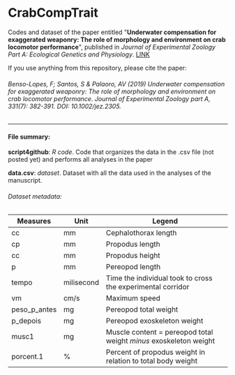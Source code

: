 # CrabCompTrait

Codes and dataset of the paper entitled "<strong>Underwater compensation for exaggerated weaponry: The role of morphology and environment on crab locomotor performance</strong>", published in *Journal of Experimental Zoology Part A: Ecological Genetics and Physiology*. 
[LINK](https://onlinelibrary.wiley.com/doi/full/10.1002/jez.2305)

If you use anything from this repository, please cite the paper:

###### Benso-Lopes, F; Santos, S & Palaoro, AV (2019) Underwater compensation for exaggerated weaponry: The role of morphology and environment on crab locomotor performance. Journal of Experimental Zoology part A, 331(7): 382-391. DOI: 10.1002/jez.2305. 


-----------------------
#### File summary:</br>

<b>script4github</b>: *R code*. Code that organizes the data in the .csv file (not posted yet) and performs all analyses in the paper</br>

<b>data.csv</b>: *dataset*. Dataset with all the data used in the analyses of the manuscript.</br>


###### Dataset metadata: </br>


| Measures     | Unit        | Legend                                                                 |
| ------------ | ----------- | ---------------------------------------------------------------------- |
| cc           | mm          | Cephalothorax length                                                   |
| cp           | mm          | Propodus length                                                        |
| cc           | mm          | Propodus height                                                        |
| p            | mm          | Pereopod length                                                        |
| tempo        | milisecond  | Time the individual took to cross the experimental corridor            |
| vm           | cm/s        | Maximum speed                                                          |
| peso_p_antes | mg          | Pereopod total weight                                                  |
| p_depois     | mg          | Pereopod exoskeleton weight                                            |
| musc1        | mg          | Muscle content = pereopod total weight <i>minus</i> exoskeleton weight |
| porcent.1    | %           | Percent of propodus weight in relation to total body weight            |
